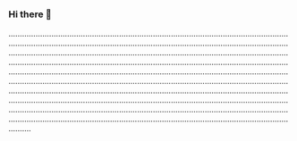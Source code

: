 ### Hi there 👋

..................................................................................................................................................................................................................................................................................................................................................................................................................................................................................................................................................................................................................................................................................................................................................................................................................................................................................................................................................................................................................................................................................................................................................................................................................................................................................................